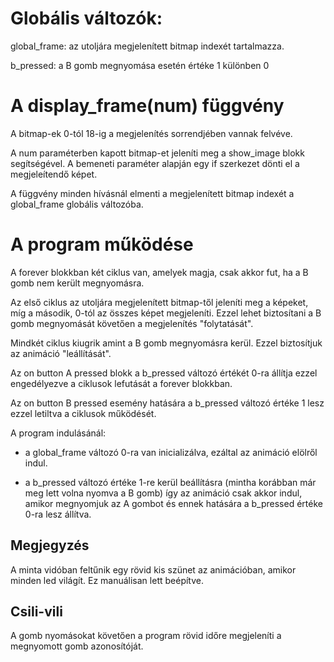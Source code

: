 # Globális változók:

global_frame: az utoljára megjelenített bitmap indexét tartalmazza.

b_pressed: a B gomb megnyomása esetén értéke 1 különben 0



# A display_frame(num) függvény

A bitmap-ek 0-tól 18-ig a megjelenítés sorrendjében vannak felvéve. 

A num paraméterben kapott bitmap-et jeleníti meg a show_image blokk segítségével. A bemeneti paraméter alapján egy if szerkezet dönti el a megjeleítendő képet. 

A függvény minden hívásnál elmenti a megjelenített bitmap indexét a global_frame globális változóba.



# A program működése



A forever blokkban két ciklus van, amelyek magja, csak akkor fut, ha a B gomb nem került megnyomásra.

Az első ciklus az utoljára megjelenített bitmap-től jeleníti meg a képeket, míg a második, 0-tól az összes képet megjeleníti. Ezzel lehet biztosítani a B gomb megnyomását követően a megjelenítés "folytatását".



Mindkét ciklus kiugrik amint a B gomb megnyomásra kerül. Ezzel biztosítjuk az animáció "leállítását".



Az on button A pressed blokk a b_pressed változó értékét 0-ra állítja ezzel engedélyezve a ciklusok lefutását a forever blokkban.

Az on button B pressed esemény hatására a b_pressed változó értéke 1 lesz ezzel letiltva a ciklusok működését.



A program indulásánál:

- a global_frame változó 0-ra van inicializálva, ezáltal az animáció elölről indul.

- a b_pressed változó értéke 1-re kerül beállításra (mintha korábban már meg lett volna nyomva a B gomb) így az animáció csak akkor indul, amikor megnyomjuk az A gombot és ennek hatására a b_pressed értéke 0-ra lesz állítva.


## Megjegyzés
A minta vidóban feltűnik egy rövid kis szünet az animációban, amikor minden led világít. Ez manuálisan lett beépítve.

## Csili-vili
A gomb nyomásokat követően a program rövid időre megjeleníti a megnyomott gomb azonosítóját.
